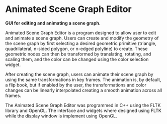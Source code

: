 # Animated Scene Graph Editor

**GUI for editing and animating a scene graph.**

Animated Scene Graph Editor is a program designed to allow user	to edit and 
animate a scene graph. Users can create and modify the geometry of the scene 
graph by first selecting a desired geometric primitive (triangle, quadrilateral, 
n-sided polygon, or n-edged polyline) to create. These geometric nodes can then 
be transformed by translating, rotating, and scaling them, and the color can be 
changed using the color selection widget.

After creating the scene graph, users can animate their scene graph by using the 
same transformations in key frames. The animation is, by default, a flip book, but 
if enabled by the user, the transformations and color changes can be linearly 
interpolated creating a smooth animation across all frames. 

The Animated Scene Graph Editor was programmed in C++ using the FLTK library and 
OpenGL. The interface and widgets where designed using FLTK while the display 
window is implement using OpenGL. 
